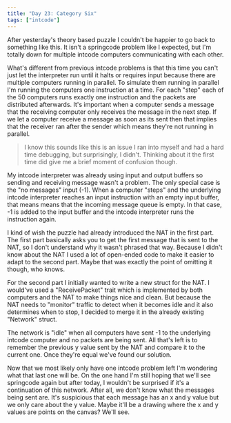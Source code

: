 ```yaml
---
title: "Day 23: Category Six"
tags: ["intcode"]
---
```


After yesterday's theory based puzzle I couldn't be happier to go back to something like this.
It isn't a springcode problem like I expected, but I'm totally down for multiple intcode computers communicating with each other.

What's different from previous intcode problems is that this time you can't just let the interpreter run until it halts or requires input because there are multiple computers running in parallel.
To simulate them running in parallel I'm running the computers one instruction at a time.
For each "step" each of the 50 computers runs exactly one instruction and the packets are distributed afterwards.
It's important when a computer sends a message that the receiving computer only receives the message in the next step.
If we let a computer receive a message as soon as its sent then that implies that the receiver ran after the sender which means they're not running in parallel.

> I know this sounds like this is an issue I ran into myself and had a hard time debugging, but surprisingly, I didn't.
> Thinking about it the first time did give me a brief moment of confusion though.

My intcode interpreter was already using input and output buffers so sending and receiving message wasn't a problem.
The only special case is the "no messages" input (-1).
When a computer "steps" and the underlying intcode interpreter reaches an input instruction with an empty input buffer, that means means that the incoming message queue is empty.
In that case, -1 is added to the input buffer and the intcode interpreter runs the instruction again.

I kind of wish the puzzle had already introduced the NAT in the first part.
The first part basically asks you to get the first message that is sent to the NAT, so I don't understand why it wasn't phrased that way.
Because I didn't know about the NAT I used a lot of open-ended code to make it easier to adapt to the second part.
Maybe that was exactly the point of omitting it though, who knows.

For the second part I initially wanted to write a new struct for the NAT.
I would've used a "ReceivePacket" trait which is implemented by both computers and the NAT to make things nice and clean.
But because the NAT needs to "monitor" traffic to detect when it becomes idle and it also determines when to stop, I decided to merge it in the already existing "Network" struct.

The network is "idle" when all computers have sent -1 to the underlying intcode computer and no packets are being sent.
All that's left is to remember the previous y value sent by the NAT and compare it to the current one.
Once they're equal we've found our solution.

Now that we most likely only have one intcode problem left I'm wondering what that last one will be.
On the one hand I'm still hoping that we'll see springcode again but after today, I wouldn't be surprised if it's a continuation of this network.
After all, we don't know what the messages being sent are.
It's suspicious that each message has an x and y value but we only care about the y value.
Maybe it'll be a drawing where the x and y values are points on the canvas?
We'll see.
